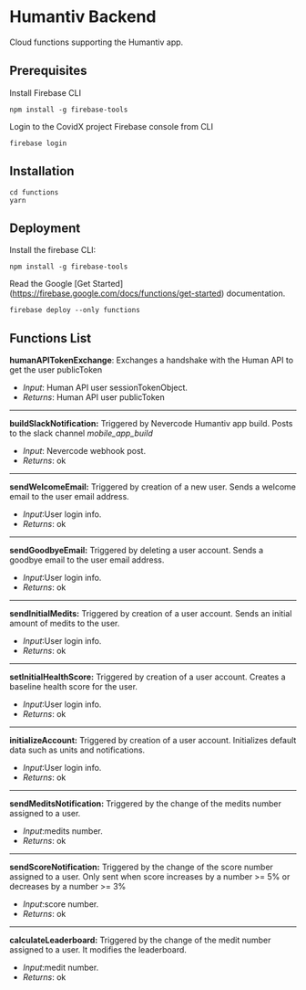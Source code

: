 # Humantiv Backend

Cloud functions supporting the Humantiv app.

## Prerequisites
Install Firebase CLI

```
npm install -g firebase-tools
```

Login to the CovidX project Firebase console from CLI
```
firebase login
```

## Installation

```
cd functions
yarn
```
## Deployment
Install the firebase CLI:
```
npm install -g firebase-tools
```
Read the Google \[Get Started\](https://firebase.google.com/docs/functions/get-started) documentation.
```
firebase deploy --only functions
```

## Functions List
**humanAPITokenExchange**:
Exchanges a handshake with the Human API to get the user publicToken
-  *Input*: Human API user sessionTokenObject.
-  *Returns*: Human API user publicToken
---
**buildSlackNotification:**
Triggered by Nevercode Humantiv app build. Posts to the slack channel *mobile_app_build*
-  *Input*: Nevercode webhook post.
-  *Returns*: ok
---
**sendWelcomeEmail:**
Triggered by creation of a new user. Sends a welcome email to the user email address.
-  *Input*:User login info.
-  *Returns*: ok
---
**sendGoodbyeEmail:**
Triggered by deleting a user account. Sends a goodbye email to the user email address.
-  *Input*:User login info.
-  *Returns*: ok
---
**sendInitialMedits:**
Triggered by creation of a user account. Sends an initial amount of medits to the user.
-  *Input*:User login info.
-  *Returns*: ok
---
**setInitialHealthScore:**
Triggered by creation of a user account. Creates a baseline health score for the user.
-  *Input*:User login info.
-  *Returns*: ok
---
**initializeAccount:**
Triggered by creation of a user account. Initializes default data such as units and notifications.
-  *Input*:User login info.
-  *Returns*: ok
---
**sendMeditsNotification:**
Triggered by the change of the medits number assigned to a user.
-  *Input*:medits number.
-  *Returns*: ok
---
**sendScoreNotification:**
Triggered by the change of the score number assigned to a user. Only sent when score increases by a number >= 5% or decreases by a number >= 3%
-  *Input*:score number.
-  *Returns*: ok
---
**calculateLeaderboard:**
Triggered by the change of the medit number assigned to a user. It modifies the leaderboard.
-  *Input*:medit number.
-  *Returns*: ok
